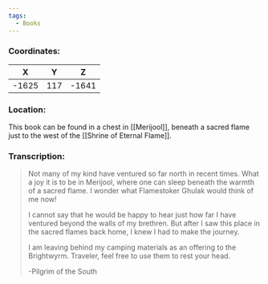 ```yaml
---
tags:
  - Books
---
```


### Coordinates:
| **X** | **Y**| **Z** |
|:-----:|:----:|:-----:|
|-1625  |117   |-1641  |

### Location:
This book can be found in a chest in [[Merijool]], beneath a sacred flame just to the west of the [[Shrine of Eternal Flame]].

### Transcription:
> Not many of my kind have ventured so far north in recent times. What a joy it is to be in Merijool, where one can sleep beneath the warmth of a sacred flame. I wonder what Flamestoker Ghulak would think of me now!
>
> I cannot say that he would be happy to hear just how far I have ventured beyond the walls of my brethren. But after I saw this place in the sacred flames back home, I knew I had to make the journey.
>
> I am leaving behind my camping materials as an offering to the Brightwyrm. Traveler, feel free to use them to rest your head.
>
> -Pilgrim of the South

